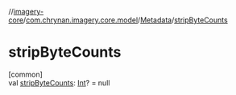 //[imagery-core](../../../index.md)/[com.chrynan.imagery.core.model](../index.md)/[Metadata](index.md)/[stripByteCounts](strip-byte-counts.md)

# stripByteCounts

[common]\
val [stripByteCounts](strip-byte-counts.md): [Int](https://kotlinlang.org/api/latest/jvm/stdlib/kotlin/-int/index.html)? = null

